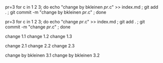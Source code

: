 pr=3
for c in 1 2 3; do echo "change by bkleinen $pr.$c" >> index.md ; git add . ; git commit -m "change by bkleinen $pr.$c" ; done

pr=3
for c in 1 2 3; do echo "change $pr.$c" >> index.md ; git add . ; git commit -m "change $pr.$c" ; done


change 1.1
change 1.2
change 1.3

change 2.1
change 2.2
change 2.3

change by bkleinen 3.1
change by bkleinen 3.2
